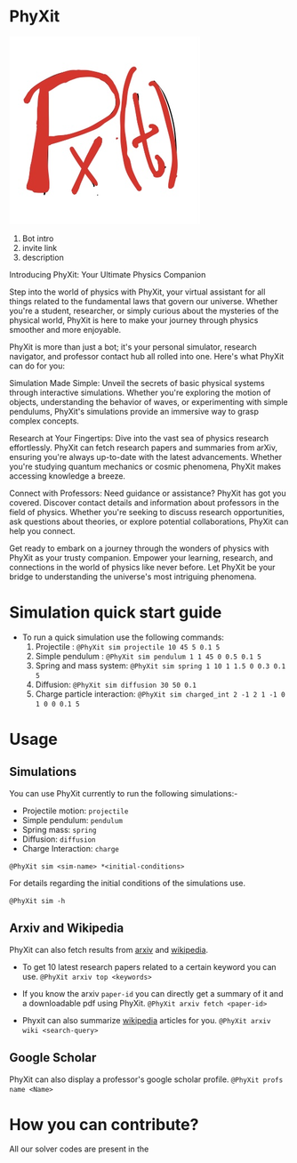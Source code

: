 # PhyXit
![logo](./figures/logo.jpg)
1) Bot intro 
2) invite link
3) description

Introducing PhyXit: Your Ultimate Physics Companion

Step into the world of physics with PhyXit, your virtual assistant for all things related to the fundamental laws that govern our universe. Whether you're a student, researcher, or simply curious about the mysteries of the physical world, PhyXit is here to make your journey through physics smoother and more enjoyable.

PhyXit is more than just a bot; it's your personal simulator, research navigator, and professor contact hub all rolled into one. Here's what PhyXit can do for you:

Simulation Made Simple: Unveil the secrets of basic physical systems through interactive simulations. Whether you're exploring the motion of objects, understanding the behavior of waves, or experimenting with simple pendulums, PhyXit's simulations provide an immersive way to grasp complex concepts.

Research at Your Fingertips: Dive into the vast sea of physics research effortlessly. PhyXit can fetch research papers and summaries from arXiv, ensuring you're always up-to-date with the latest advancements. Whether you're studying quantum mechanics or cosmic phenomena, PhyXit makes accessing knowledge a breeze.

Connect with Professors: Need guidance or assistance? PhyXit has got you covered. Discover contact details and information about professors in the field of physics. Whether you're seeking to discuss research opportunities, ask questions about theories, or explore potential collaborations, PhyXit can help you connect.

Get ready to embark on a journey through the wonders of physics with PhyXit as your trusty companion. Empower your learning, research, and connections in the world of physics like never before. Let PhyXit be your bridge to understanding the universe's most intriguing phenomena.


# Simulation quick start guide

* To run a quick simulation use the following commands:
    1) Projectile : `@PhyXit sim projectile 10 45 5 0.1 5` 
    2) Simple pendulum : `@PhyXit sim pendulum 1 1 45 0 0.5 0.1 5`
    3) Spring and mass system: `@PhyXit sim spring 1 10 1 1.5 0 0.3 0.1 5`
    4) Diffusion: `@PhyXit sim diffusion 30 50 0.1`
    5) Charge particle interaction: `@PhyXit sim charged_int 2 -1 2 1 -1 0 1 0 0 0.1 5`

# Usage

## Simulations

You can use PhyXit currently to run the following simulations:-
*   Projectile motion: `projectile`
*   Simple pendulum: `pendulum`
*   Spring mass: `spring`
*   Diffusion: `diffusion`
*   Charge Interaction: `charge`

`@PhyXit sim <sim-name> *<initial-conditions>`

For details regarding the initial conditions of the simulations use.

`@PhyXit sim -h`

## Arxiv and Wikipedia

PhyXit can also fetch results from [arxiv](https://arxiv.org/) and [wikipedia](https://www.wikipedia.org/).

* To get 10 latest research papers related to a certain keyword you can use.
`@PhyXit arxiv top <keywords>`

* If you know the arxiv `paper-id` you can directly get a summary of it and a downloadable pdf using PhyXit.
`@PhyXit arxiv fetch <paper-id>`

* Phyxit can also summarize [wikipedia](https://www.wikipedia.org/) articles for you.
`@PhyXit arxiv wiki <search-query>`

## Google Scholar

PhyXit can also display a professor's google scholar profile.
`@PhyXit profs name <Name>`

# How you can contribute?

All our solver codes are present in the 

